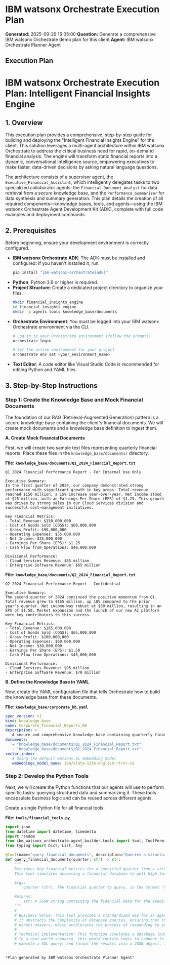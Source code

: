 # IBM watsonx Orchestrate Execution Plan

**Generated:** 2025-09-29 16:05:00
**Question:** Generate a comprehensive IBM watsonx Orchestrate demo plan for this client
**Agent:** IBM watsonx Orchestrate Planner Agent

## Execution Plan

# IBM watsonx Orchestrate Execution Plan: Intelligent Financial Insights Engine

## 1. Overview

This execution plan provides a comprehensive, step-by-step guide for building and deploying the "Intelligent Financial Insights Engine" for the client. This solution leverages a multi-agent architecture within IBM watsonx Orchestrate to address the critical business need for rapid, on-demand financial analysis. The engine will transform static financial reports into a dynamic, conversational intelligence source, empowering executives to make faster, data-driven decisions by asking natural language questions.

The architecture consists of a supervisor agent, the `Executive_Financial_Assistant`, which intelligently delegates tasks to two specialized collaborator agents: the `Financial_Document_Analyst` for data retrieval from a secure knowledge base, and the `Performance_Summarizer` for data synthesis and summary generation. This plan details the creation of all required components—knowledge bases, tools, and agents—using the IBM watsonx Orchestrate Agent Development Kit (ADK), complete with full code examples and deployment commands.

## 2. Prerequisites

Before beginning, ensure your development environment is correctly configured.

*   **IBM watsonx Orchestrate ADK**: The ADK must be installed and configured. If you haven't installed it, run:
    ```bash
    pip install "ibm-watsonx-orchestrate[adk]"
    ```
*   **Python**: Python 3.9 or higher is required.
*   **Project Structure**: Create a dedicated project directory to organize your files.
    ```bash
    mkdir financial_insights_engine
    cd financial_insights_engine
    mkdir -p agents tools knowledge_base/documents
    ```
*   **Orchestrate Environment**: You must be logged into your IBM watsonx Orchestrate environment via the CLI.
    ```bash
    # Log in to your Orchestrate environment (follow the prompts)
    orchestrate login

    # Set the active environment for your project
    orchestrate env set <your_environment_name>
    ```
*   **Text Editor**: A code editor like Visual Studio Code is recommended for editing Python and YAML files.

## 3. Step-by-Step Instructions

### Step 1: Create the Knowledge Base and Mock Financial Documents

The foundation of our RAG (Retrieval-Augmented Generation) pattern is a secure knowledge base containing the client's financial documents. We will create mock documents and a knowledge base definition to ingest them.

**A. Create Mock Financial Documents**

First, we will create two sample text files representing quarterly financial reports. Place these files in the `knowledge_base/documents/` directory.

**File: `knowledge_base/documents/Q1_2024_Financial_Report.txt`**
```text
Q1 2024 Financial Performance Report - For Internal Use Only

Executive Summary:
In the first quarter of 2024, our company demonstrated strong performance with significant growth in key areas. Total revenue reached $150 million, a 15% increase year-over-year. Net income stood at $25 million, with an Earnings Per Share (EPS) of $1.25. This growth was driven by strong sales in our Cloud Services division and successful cost-management initiatives.

Key Financial Metrics:
- Total Revenue: $150,000,000
- Cost of Goods Sold (COGS): $60,000,000
- Gross Profit: $90,000,000
- Operating Expenses: $55,000,000
- Net Income: $25,000,000
- Earnings Per Share (EPS): $1.25
- Cash Flow from Operations: $40,000,000

Divisional Performance:
- Cloud Services Revenue: $85 million
- Enterprise Software Revenue: $65 million
```

**File: `knowledge_base/documents/Q2_2024_Financial_Report.txt`**
```text
Q2 2024 Financial Performance Report - Confidential

Executive Summary:
The second quarter of 2024 continued the positive momentum from Q1. Total revenue grew to $165 million, up 18% compared to the prior year's quarter. Net income was robust at $30 million, resulting in an EPS of $1.50. Market expansion and the launch of our new AI platform were key contributors to this success.

Key Financial Metrics:
- Total Revenue: $165,000,000
- Cost of Goods Sold (COGS): $65,000,000
- Gross Profit: $100,000,000
- Operating Expenses: $60,000,000
- Net Income: $30,000,000
- Earnings Per Share (EPS): $1.50
- Cash Flow from Operations: $45,000,000

Divisional Performance:
- Cloud Services Revenue: $95 million
- Enterprise Software Revenue: $70 million
```

**B. Define the Knowledge Base in YAML**

Now, create the YAML configuration file that tells Orchestrate how to build the knowledge base from these documents.

**File: `knowledge_base/corporate_kb.yaml`**
```yaml
spec_version: v1
kind: knowledge_base 
name: Corporate_Financial_Reports_KB
description: >
   A secure and comprehensive knowledge base containing quarterly financial reports, earnings call transcripts, and performance summaries. Use this to answer specific questions about financial metrics like revenue, net income, and EPS for given time periods.
documents:
   - "knowledge_base/documents/Q1_2024_Financial_Report.txt"
   - "knowledge_base/documents/Q2_2024_Financial_Report.txt"
vector_index:
   # Using the default watsonx.ai embedding model
   embeddings_model_name: ibm/slate-125m-english-rtrvr-v2
```

### Step 2: Develop the Python Tools

Next, we will create the Python functions that our agents will use to perform specific tasks: querying structured data and summarizing it. These tools encapsulate business logic and can be reused across different agents.

Create a single Python file for all financial tools.

**File: `tools/financial_tools.py`**
```python
import json
from datetime import datetime, timedelta
import random
from ibm_watsonx_orchestrate.agent_builder.tools import tool, ToolPermission
from typing import Dict, List, Any

@tool(name="query_financial_documents", description="Queries a structured data source for specific financial metrics like revenue, net income, or EPS for a given quarter.", permission=ToolPermission.ADMIN)
def query_financial_documents(quarter: str) -> str:
    """
    Retrieves key financial metrics for a specified quarter from a structured data source.
    This tool simulates accessing a financial database to pull high-level figures.

    Args:
        quarter (str): The financial quarter to query, in the format 'Q# YYYY' (e.g., 'Q1 2024').

    Returns:
        str: A JSON string containing the financial data for the specified quarter, or an error message if the quarter is not found.
    """
    #
    # Business Value: This tool provides a standardized way for an agent to retrieve specific, structured financial data points.
    # It abstracts the complexity of database queries, ensuring that the agent receives clean, reliable data for further analysis or
    # direct answers, which accelerates the process of responding to precise executive queries.
    #
    # Technical Implementation: This function simulates a database lookup using a hardcoded Python dictionary.
    # In a real-world scenario, this would contain logic to connect to a database (e.g., DB2, Oracle) via an API,
    # execute a SQL query, and format the results into a JSON object. The use of a JSON string

---
*Plan generated by IBM watsonx Orchestrate Planner Agent*
